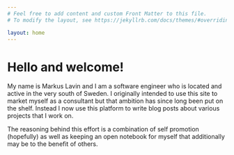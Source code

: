 ```yaml
---
# Feel free to add content and custom Front Matter to this file.
# To modify the layout, see https://jekyllrb.com/docs/themes/#overriding-theme-defaults

layout: home
---
```


# Hello and welcome!

My name is Markus Lavin and I am a software engineer who is located and active
in the very south of Sweden. I originally intended to use this site to market
myself as a consultant but that ambition has since long been put on the shelf.
Instead I now use this platform to write blog posts about various projects that
I work on.

The reasoning behind this effort is a combination of self promotion (hopefully)
as well as keeping an open notebook for myself that additionally may be to the
benefit of others.
